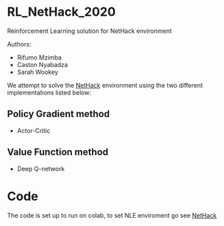 # RL_NetHack_2020
Reinforcement Learning solution for NetHack environment

Authors: 
- Rifumo Mzimba 
- Caston Nyabadza
- Sarah Wookey

We attempt to solve the [NetHack] environment using the two different implementations listed below:

## Policy Gradient method
- Actor-Critic
## Value Function method
- Deep Q-network


# Code
The code is set up to run on colab, to set NLE enviroment go see [NetHack] 



 


[NetHack]: <https://github.com/NetHack/NetHack>
